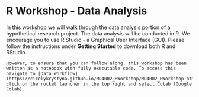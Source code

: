 # R Workshop - Data Analysis

In this workshop we will walk through the data analysis portion of a hypothetical research project. The data analysis will be conducted in R. We encourage you to use R Studio - a Graphical User Interface (GUI). Please follow the instructions under **Getting Started** to download both R and RStudio.

```{note}
However, to ensure that you can follow along, this workshop has been written as a notebook with fully executable code. To access this navigate to [Data Workflow](https://cicelykrystyna.github.io/MD4002_RWorkshop/MD4002_RWorkshop.html), click on the rocket launcher in the top right and select Colab (Google Colab).
```
